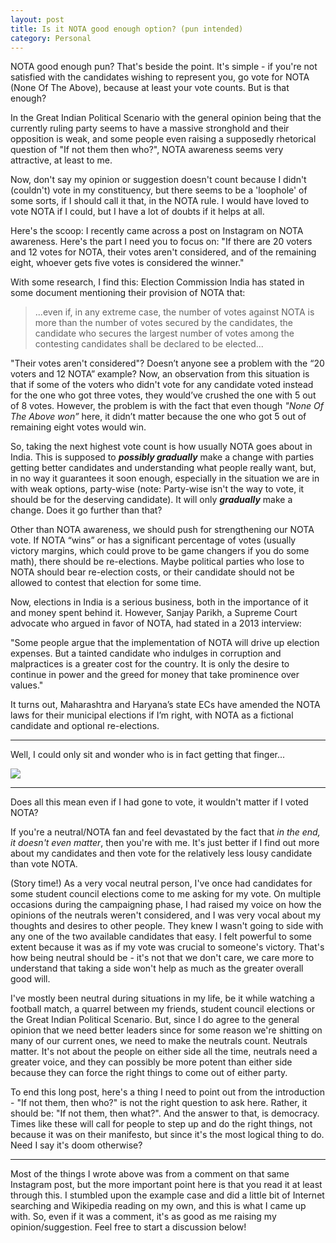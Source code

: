```yaml
---
layout: post
title: Is it NOTA good enough option? (pun intended)
category: Personal
---
```


NOTA good enough pun? That's beside the point. It's simple - if you're not satisfied with the candidates wishing to represent you, go vote for NOTA (None Of The Above), because at least your vote counts. But is that enough?

In the Great Indian Political Scenario with the general opinion being that the currently ruling party seems to have a massive stronghold and their opposition is weak, and some people even raising a supposedly rhetorical question of "If not them then who?", NOTA awareness seems very attractive, at least to me.

Now, don't say my opinion or suggestion doesn't count because I didn't (couldn't) vote in my constituency, but there seems to be a 'loophole' of some sorts, if I should call it that, in the NOTA rule. I would have loved to vote NOTA if I could, but I have a lot of doubts if it helps at all.

Here's the scoop: I recently came across a post on Instagram on NOTA awareness. Here's the part I need you to focus on: "If there are 20 voters and 12 votes for NOTA, their votes aren't considered, and of the remaining eight, whoever gets five votes is considered the winner."

With some research, I find this: Election Commission India has stated in some document mentioning their provision of NOTA that:
>...even if, in any extreme case, the number of votes against NOTA is more than the number of votes secured by the candidates, the candidate who secures the largest number of votes among the contesting candidates shall be declared to be elected...

"Their votes aren't considered"? Doesn’t anyone see a problem with the “20 voters and 12 NOTA” example? Now, an observation from this situation is that if some of the voters who didn't vote for any candidate voted instead for the one who got three votes, they would’ve crushed the one with 5 out of 8 votes. However, the problem is with the fact that even though _"None Of The Above won”_ here, it didn’t matter because the one who got 5 out of remaining eight votes would win.

So, taking the next highest vote count is how usually NOTA goes about in India. This is supposed to ***possibly gradually*** make a change with parties getting better candidates and understanding what people really want, but, in no way it guarantees it soon enough, especially in the situation we are in with weak options, party-wise (note: Party-wise isn't the way to vote, it should be for the deserving candidate). It will only ***gradually*** make a change. Does it go further than that?

Other than NOTA awareness, we should push for strengthening our NOTA vote. If NOTA “wins” or has a significant percentage of votes (usually victory margins, which could prove to be game changers if you do some math), there should be re-elections. Maybe political parties who lose to NOTA should bear re-election costs, or their candidate should not be allowed to contest that election for some time.

Now, elections in India is a serious business, both in the importance of it and money spent behind it. However, Sanjay Parikh, a Supreme Court advocate who argued in favor of NOTA, had stated in a 2013 interview:

"Some people argue that the implementation of NOTA will drive up election expenses. But a tainted candidate who indulges in corruption and malpractices is a greater cost for the country. It is only the desire to continue in power and the greed for money that take prominence over values."

It turns out, Maharashtra and Haryana’s state ECs have amended the NOTA laws for their municipal elections if I’m right, with NOTA as a fictional candidate and optional re-elections.

---

Well, I could only sit and wonder who is in fact getting that finger...

![](https://175732-509225-raikfcquaxqncofqfm.stackpathdns.com/wp-content/uploads/2018/10/Nota.jpg)


---

Does all this mean even if I had gone to vote, it wouldn't matter if I voted NOTA?

If you're a neutral/NOTA fan and feel devastated by the fact that _in the end, it doesn't even matter_, then you're with me. It's just better if I find out more about my candidates and then vote for the relatively less lousy candidate than vote NOTA.

(Story time!) As a very vocal neutral person, I've once had candidates for some student council elections come to me asking for my vote. On multiple occasions during the campaigning phase, I had raised my voice on how the opinions of the neutrals weren't considered, and I was very vocal about my thoughts and desires to other people. They knew I wasn't going to side with any one of the two available candidates that easy. I felt powerful to some extent because it was as if my vote was crucial to someone's victory. That's how being neutral should be - it's not that we don't care, we care more to understand that taking a side won't help as much as the greater overall good will.

I've mostly been neutral during situations in my life, be it while watching a football match, a quarrel between my friends, student council elections or the Great Indian Political Scenario. But, since I do agree to the general opinion that we need better leaders since for some reason we're shitting on many of our current ones, we need to make the neutrals count. Neutrals matter. It's not about the people on either side all the time, neutrals need a greater voice, and they can possibly be more potent than either side because they can force the right things to come out of either party.

To end this long post, here's a thing I need to point out from the introduction - "If not them, then who?" is not the right question to ask here. Rather, it should be: "If not them, then what?". And the answer to that, is democracy. Times like these will call for people to step up and do the right things, not because it was on their manifesto, but since it's the most logical thing to do. Need I say it's doom otherwise?

---

Most of the things I wrote above was from a comment on that same Instagram post, but the more important point here is that you read it at least through this. I stumbled upon the example case and did a little bit of Internet searching and Wikipedia reading on my own, and this is what I came up with. So, even if it was a comment, it's as good as me raising my opinion/suggestion. Feel free to start a discussion below!
